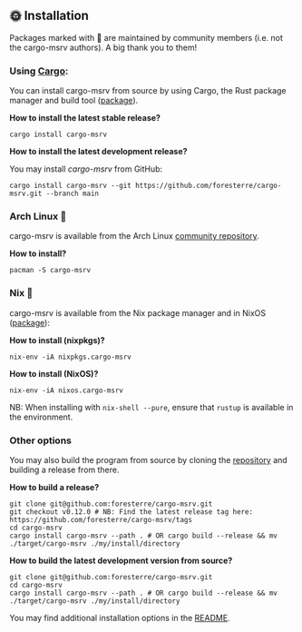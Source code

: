 ## 🌞 Installation

Packages marked with 🔸 are maintained by community members (i.e. not the cargo-msrv authors). A big thank you to them!

### Using [Cargo](https://doc.rust-lang.org/cargo/commands/cargo-install.html):

You can install cargo-msrv from source by using Cargo, the Rust package manager and build tool ([package](https://crates.io/crates/cargo-msrv)).

**How to install the latest stable release?**

```shell
cargo install cargo-msrv
```

**How to install the latest development release?**

You may install _cargo-msrv_ from GitHub:

```shell
cargo install cargo-msrv --git https://github.com/foresterre/cargo-msrv.git --branch main
```

### Arch Linux 🔸

cargo-msrv is available from the Arch Linux [community repository](https://archlinux.org/packages/community/x86_64/cargo-msrv/).

**How to install?**

```shell
pacman -S cargo-msrv
```

### Nix 🔸

cargo-msrv is available from the Nix package manager and in NixOS ([package](https://search.nixos.org/packages?channel=21.05&show=cargo-msrv&from=0&size=50&sort=relevance&type=packages&query=cargo-msrv)):

**How to install (nixpkgs)?**

```shell
nix-env -iA nixpkgs.cargo-msrv
```

**How to install (NixOS)?**

```shell
nix-env -iA nixos.cargo-msrv
```

NB: When installing with `nix-shell --pure`, ensure that `rustup` is available in the environment.

### Other options

You may also build the program from source by cloning the [repository](https://github.com/foresterre/cargo-msrv)
and building a release from there.

**How to build a release?**

```shell
git clone git@github.com:foresterre/cargo-msrv.git
git checkout v0.12.0 # NB: Find the latest release tag here: https://github.com/foresterre/cargo-msrv/tags
cd cargo-msrv
cargo install cargo-msrv --path . # OR cargo build --release && mv ./target/cargo-msrv ./my/install/directory
```

**How to build the latest development version from source?**

```shell
git clone git@github.com:foresterre/cargo-msrv.git
cd cargo-msrv
cargo install cargo-msrv --path . # OR cargo build --release && mv ./target/cargo-msrv ./my/install/directory
```


You may find additional installation options in the [README](https://github.com/foresterre/cargo-msrv#install).